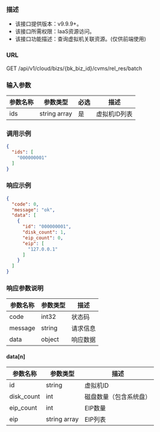 ### 描述

- 该接口提供版本：v9.9.9+。
- 该接口所需权限：IaaS资源访问。
- 该接口功能描述：查询虚拟机关联资源。(仅供前端使用)

### URL

GET /api/v1/cloud/bizs/{bk_biz_id}/cvms/rel_res/batch

### 输入参数

| 参数名称 | 参数类型         | 必选 | 描述      |
|------|--------------|----|---------|
| ids  | string array | 是  | 虚拟机ID列表 |

### 调用示例

```json
{
  "ids": [
    "000000001"
  ]
}
```

### 响应示例

```json
{
  "code": 0,
  "message": "ok",
  "data": [
    {
      "id": "000000001",
      "disk_count": 1,
      "eip_count": 0,
      "eip": [
        "127.0.0.1"
      ]
    }
  ]
}
```

### 响应参数说明

| 参数名称    | 参数类型   | 描述   |
|---------|--------|------|
| code    | int32  | 状态码  |
| message | string | 请求信息 |
| data    | object | 响应数据 |

#### data[n]

| 参数名称       | 参数类型         | 描述          |
|------------|--------------|-------------|
| id         | string       | 虚拟机ID       |
| disk_count | int          | 磁盘数量（包含系统盘） |
| eip_count  | int          | EIP数量       |
| eip        | string array | EIP列表       |
